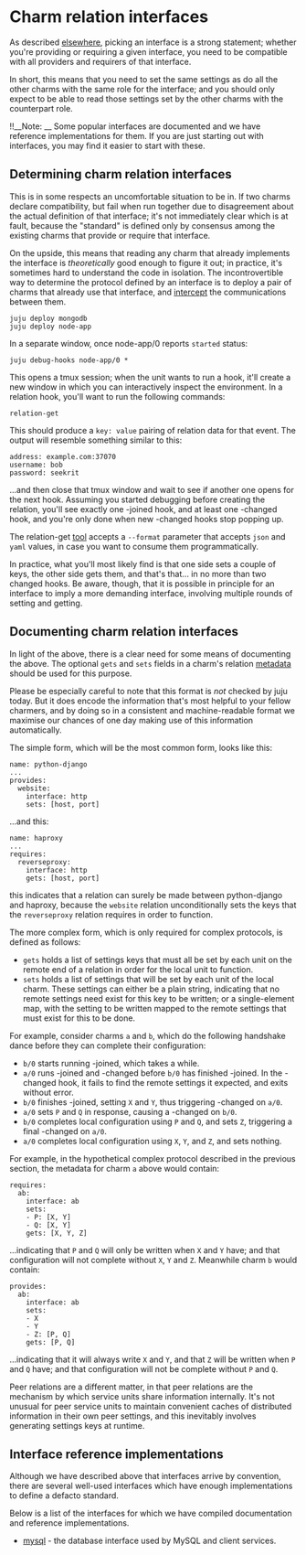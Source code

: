 # Charm relation interfaces

As described [elsewhere](./authors-charm-metadata.html), picking an interface is
a strong statement; whether you're providing or requiring a given interface, you
need to be compatible with all providers and requirers of that interface.

In short, this means that you need to set the same settings as do all the other
charms with the same role for the interface; and you should only expect to be
able to read those settings set by the other charms with the counterpart role.

!!__Note: __ Some popular interfaces are documented and we have reference
implementations for them. If you are just starting out with interfaces, you  may
find it easier to start with these.

## Determining charm relation interfaces

This is in some respects an uncomfortable situation to be in. If two charms
declare compatibility, but fail when run together due to disagreement about the
actual definition of that interface; it's not immediately clear which is at
fault, because the "standard" is defined only by consensus among the existing
charms that provide or require that interface.

On the upside, this means that reading any charm that already implements the
interface is *theoretically* good enough to figure it out; in practice, it's
sometimes hard to understand the code in isolation. The incontrovertible way to
determine the protocol defined by an interface is to deploy a pair of charms
that already use that interface, and [intercept](./authors-hook-debug.html) the
communications between them.

    juju deploy mongodb
    juju deploy node-app

In a separate window, once node-app/0 reports `started` status:

    juju debug-hooks node-app/0 *

This opens a tmux session; when the unit wants to run a hook, it'll create a new
window in which you can interactively inspect the environment. In a relation
hook, you'll want to run the following commands:

    relation-get

This should produce a `key: value` pairing of relation data for that event. The
output will resemble something similar to this:
    
    address: example.com:37070
    username: bob
    password: seekrit

...and then close that tmux window and wait to see if another one opens for the
next hook. Assuming you started debugging before creating the relation, you'll
see exactly one -joined hook, and at least one -changed hook, and you're only
done when new -changed hooks stop popping up.

The relation-get [tool](./authors-hook-environment.html) accepts a `--format`
parameter that accepts `json` and `yaml` values, in case you want to consume
them programmatically.

In practice, what you'll most likely find is that one side sets a couple of
keys, the other side gets them, and that's that... in no more than two changed
hooks. Be aware, though, that it is possible in principle for an interface to
imply a more demanding interface, involving multiple rounds of setting and
getting.

## Documenting charm relation interfaces

In light of the above, there is a clear need for some means of documenting the
above. The optional `gets` and `sets` fields in a charm's relation [metadata
](./authors-charm-metadata.html) should be used for this purpose.

Please be especially careful to note that this format is *not* checked by juju
today. But it does encode the information that's most helpful to your fellow
charmers, and by doing so in a consistent and machine-readable format we
maximise our chances of one day making use of this information automatically.

The simple form, which will be the most common form, looks like this:

    name: python-django
    ...
    provides:
      website:
        interface: http
        sets: [host, port]

...and this:
    
    name: haproxy
    ...
    requires:
      reverseproxy:
        interface: http
        gets: [host, port]
    

this indicates that a relation can surely be made between python-django and
haproxy, because the `website` relation unconditionally sets the keys that the
`reverseproxy` relation requires in order to function.

The more complex form, which is only required for complex protocols, is defined
as follows:

  - `gets` holds a list of settings keys that must all be set by each unit on the remote end of a relation in order for the local unit to function.
  - `sets` holds a list of settings that will be set by each unit of the local charm. These settings can either be a plain string, indicating that no remote settings need exist for this key to be written; or a single-element map, with the setting to be written mapped to the remote settings that must exist for this to be done.

For example, consider charms `a` and `b`, which do the following handshake dance
before they can complete their configuration:

  - `b/0` starts running -joined, which takes a while.
  - `a/0` runs -joined and -changed before `b/0` has finished -joined. In the -changed hook, it fails to find the remote settings it expected, and exits without error.
  - `b/0` finishes -joined, setting `X` and `Y`, thus triggering -changed on `a/0`.
  - `a/0` sets `P` and `Q` in response, causing a -changed on `b/0`.
  - `b/0` completes local configuration using `P` and `Q`, and sets `Z`, triggering a final -changed on `a/0`.
  - `a/0` completes local configuration using `X`, `Y`, and `Z`, and sets nothing.

For example, in the hypothetical complex protocol described in the previous
section, the metadata for charm `a` above would contain:

    requires:
      ab:
        interface: ab
        sets:
        - P: [X, Y]
        - Q: [X, Y]
        gets: [X, Y, Z]
    

...indicating that `P` and `Q` will only be written when `X` and `Y` have; and
that configuration will not complete without `X`, `Y` and `Z`. Meanwhile charm
`b` would contain:

    provides:
      ab:
        interface: ab
        sets:
        - X
        - Y
        - Z: [P, Q]
        gets: [P, Q]

...indicating that it will always write `X` and `Y`, and that `Z` will be
written when `P` and `Q` have; and that configuration will not be complete
without `P` and `Q`.

Peer relations are a different matter, in that peer relations are the mechanism
by which service units share information internally. It's not unusual for peer
service units to maintain convenient caches of distributed information in their
own peer settings, and this inevitably involves generating settings keys at
runtime.

## Interface reference implementations

Although we have described above that interfaces arrive by convention, there are
several well-used interfaces which have enough implementations to define a
defacto standard.

Below is a list of the interfaces for which we have compiled documentation and
reference implementations.

  - [mysql](./interface-mysql.html) - the database interface used by MySQL and client services.
